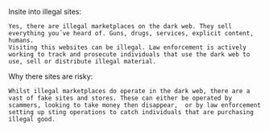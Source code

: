 
Insite into illegal sites:

	Yes, there are illegal marketplaces on the dark web. They sell everything you´ve heard of. Guns, drugs, services, explicit content, humans.
	Visiting this websites can be illegal. Law enforcement is actively working to track and prosecute individuals that use the dark web to use, sell or distribute illegal material.

Why there sites are risky:

	Whilst illegal marketplaces do operate in the dark web, there are a vast of fake sites and stores. These can either be operated by scammers, looking to take money then disappear,  or by law enforcement setting up sting operations to catch individuals that are purchasing illegal good.